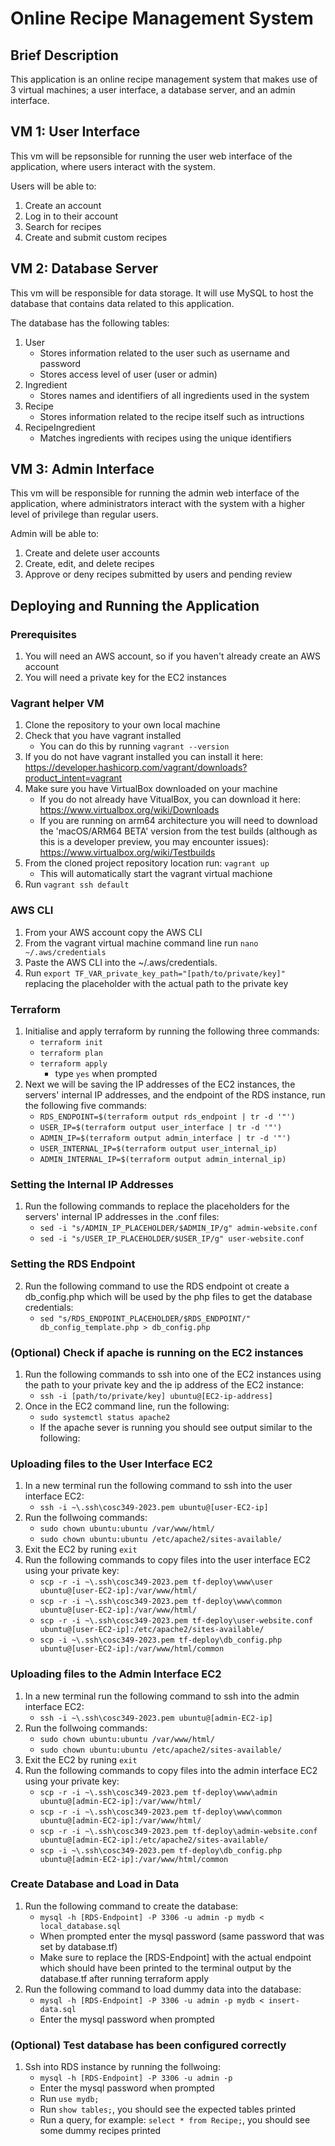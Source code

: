 # Online Recipe Management System

## Brief Description

This application is an online recipe management system that makes use of 3 virtual 
machines; a user interface, a database server, and an admin interface.

## VM 1: User Interface

This vm will be repsonsible for running the user web interface of the application, where 
users interact with the system.

Users will be able to:

1. Create an account
2. Log in to their account
3. Search for recipes
4. Create and submit custom recipes


## VM 2: Database Server

This vm will be responsible for data storage. It will use MySQL to host the database that
contains data related to this application.

The database has the following tables:

1. User 
    - Stores information related to the user such as username and password
    - Stores access level of user (user or admin)
3. Ingredient
    - Stores names and identifiers of all ingredients used in the system
4. Recipe
    - Stores information related to the recipe itself such as intructions
5. RecipeIngredient
    - Matches ingredients with recipes using the unique identifiers


## VM 3: Admin Interface

This vm will be responsible for running the admin web interface of the application, 
where administrators interact with the system with a higher level of
privilege than regular users.

Admin will be able to:

1. Create and delete user accounts
2. Create, edit, and delete recipes
3. Approve or deny recipes submitted by users and pending review


## Deploying and Running the Application

### Prerequisites
1. You will need an AWS account, so if you haven't already create an AWS account
2. You will need a private key for the EC2 instances

### Vagrant helper VM

1. Clone the repository to your own local machine
2. Check that you have vagrant installed
    - You can do this by running `vagrant --version`
3. If you do not have vagrant installed you can install it here: 
    <https://developer.hashicorp.com/vagrant/downloads?product_intent=vagrant>
4. Make sure you have VirtualBox downloaded on your machine
    - If you do not already have VitualBox, you can download it here:
    <https://www.virtualbox.org/wiki/Downloads>
    - If you are running on arm64 architecture you will need to download the 
    'macOS/ARM64 BETA' version from the test builds (although as this is a 
    developer preview, you may encounter issues):
    <https://www.virtualbox.org/wiki/Testbuilds>
5. From the cloned project repository location run: `vagrant up`
    - This will automatically start the vagrant virtual machione
6. Run `vagrant ssh default` 


### AWS CLI

1. From your AWS account copy the AWS CLI
2. From the vagrant virtual machine command line run `nano ~/.aws/credentials`
3. Paste the AWS CLI into the ~/.aws/credentials.
4. Run `export TF_VAR_private_key_path="[path/to/private/key]"` replacing the placeholder with 
    the actual path to the private key


### Terraform 

1. Initialise and apply terraform by running the following three commands:
    - `terraform init`
    - `terraform plan`
    - `terraform apply`
        - type `yes` when prompted
2. Next we will be saving the IP addresses of the EC2 instances, the servers' internal 
    IP addresses, and the endpoint of the RDS instance, run the following five commands:
    - `RDS_ENDPOINT=$(terraform output rds_endpoint | tr -d '"')`
    - `USER_IP=$(terraform output user_interface | tr -d '"')`
    - `ADMIN_IP=$(terraform output admin_interface | tr -d '"')`
    - `USER_INTERNAL_IP=$(terraform output user_internal_ip)`
    - `ADMIN_INTERNAL_IP=$(terraform output admin_internal_ip)`

### Setting the Internal IP Addresses

1. Run the following commands to replace the placeholders for the servers' internal IP addresses
    in the .conf files:
    - `sed -i "s/ADMIN_IP_PLACEHOLDER/$ADMIN_IP/g" admin-website.conf`
    - `sed -i "s/USER_IP_PLACEHOLDER/$USER_IP/g" user-website.conf`

### Setting the RDS Endpoint

2. Run the following command to use the RDS endpoint ot create a db_config.php which will be used by the
    php files to get the database credentials:
    - `sed "s/RDS_ENDPOINT_PLACEHOLDER/$RDS_ENDPOINT/" db_config_template.php > db_config.php`

### (Optional) Check if apache is running on the EC2 instances

1. Run the following commands to ssh into one of the EC2 instances using the path to your private key
    and the ip address of the EC2 instance:
    - `ssh -i [path/to/private/key] ubuntu@[EC2-ip-address]`
2. Once in the EC2 command line, run the following:
    - `sudo systemctl status apache2`
    - If the apache sever is running you should see output similar to the following:

### Uploading files to the User Interface EC2

1. In a new terminal run the following command to ssh into the user interface EC2:
    - `ssh -i ~\.ssh\cosc349-2023.pem ubuntu@[user-EC2-ip]`
2. Run the follwoing commands:
    - `sudo chown ubuntu:ubuntu /var/www/html/`
    - `sudo chown ubuntu:ubuntu /etc/apache2/sites-available/`
3. Exit the EC2 by runing `exit`
4. Run the following commands to copy files into the user interface EC2 using your private key: 
    - `scp -r -i ~\.ssh\cosc349-2023.pem tf-deploy\www\user ubuntu@[user-EC2-ip]:/var/www/html/`
    - `scp -r -i ~\.ssh\cosc349-2023.pem tf-deploy\www\common ubuntu@[user-EC2-ip]:/var/www/html/`
    - `scp -r -i ~\.ssh\cosc349-2023.pem tf-deploy\user-website.conf ubuntu@[user-EC2-ip]:/etc/apache2/sites-available/`
    - `scp -i ~\.ssh\cosc349-2023.pem tf-deploy\db_config.php ubuntu@[user-EC2-ip]:/var/www/html/common`

### Uploading files to the Admin Interface EC2

1. In a new terminal run the following command to ssh into the admin interface EC2:
    - `ssh -i ~\.ssh\cosc349-2023.pem ubuntu@[admin-EC2-ip]`
2. Run the follwoing commands:
    - `sudo chown ubuntu:ubuntu /var/www/html/`
    - `sudo chown ubuntu:ubuntu /etc/apache2/sites-available/`
3. Exit the EC2 by runing `exit`
4. Run the following commands to copy files into the admin interface EC2 using your private key: 
    - `scp -r -i ~\.ssh\cosc349-2023.pem tf-deploy\www\admin ubuntu@[admin-EC2-ip]:/var/www/html/`
    - `scp -r -i ~\.ssh\cosc349-2023.pem tf-deploy\www\common ubuntu@[admin-EC2-ip]:/var/www/html/`
    - `scp -r -i ~\.ssh\cosc349-2023.pem tf-deploy\admin-website.conf ubuntu@[admin-EC2-ip]:/etc/apache2/sites-available/`
    - `scp -i ~\.ssh\cosc349-2023.pem tf-deploy\db_config.php ubuntu@[admin-EC2-ip]:/var/www/html/common`

### Create Database and Load in Data

1. Run the following command to create the database: 
    - `mysql -h [RDS-Endpoint] -P 3306 -u admin -p mydb < local_database.sql`
    - When prompted enter the mysql password (same password that was set by database.tf)
    - Make sure to replace the [RDS-Endpoint] with the actual endpoint which should have been printed
    to the terminal output by the database.tf after running terraform apply
2. Run the following command to load dummy data into the database:
    - `mysql -h [RDS-Endpoint] -P 3306 -u admin -p mydb < insert-data.sql`
    - Enter the mysql password when prompted

### (Optional) Test database has been configured correctly
1. Ssh into RDS instance by running the follwoing:
    - `mysql -h [RDS-Endpoint] -P 3306 -u admin -p`
    - Enter the mysql password when prompted
    - Run `use mydb;`
    - Run `show tables;`, you should see the expected tables printed
    - Run a query, for example: `select * from Recipe;`, you should see some dummy recipes printed
